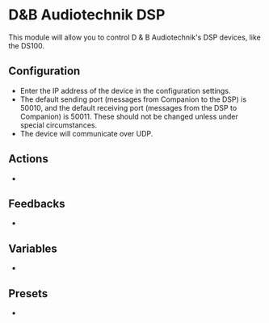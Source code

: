 # D&B Audiotechnik DSP

This module will allow you to control D & B Audiotechnik's DSP devices, like the DS100.

## Configuration

-   Enter the IP address of the device in the configuration settings.
-   The default sending port (messages from Companion to the DSP) is 50010, and the default receiving port (messages from the DSP to Companion) is 50011. These should not be changed unless under special circumstances.
-   The device will communicate over UDP.

## Actions

-

## Feedbacks

-

## Variables

-

## Presets

-

